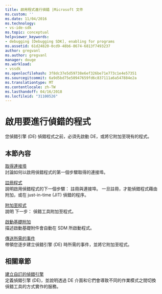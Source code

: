 ```yaml
---
title: 啟用程式進行偵錯 |Microsoft 文件
ms.custom: ''
ms.date: 11/04/2016
ms.technology:
- vs-ide-sdk
ms.topic: conceptual
helpviewer_keywords:
- debugging [Debugging SDK], enabling for programs
ms.assetid: 61d24820-0cd9-48b6-8674-6813f7493237
author: gregvanl
ms.author: gregvanl
manager: douge
ms.workload:
- vssdk
ms.openlocfilehash: 3f8dc37e5d59738e6ef326be71e773c1e4e57351
ms.sourcegitcommit: 6a9d5bd75e50947659fd6c837111a6a547884e2a
ms.translationtype: MT
ms.contentlocale: zh-TW
ms.lasthandoff: 04/16/2018
ms.locfileid: "31100526"
---
```

# <a name="enabling-a-program-to-be-debugged"></a>啟用要進行偵錯的程式
您偵錯引擎 (DE) 偵錯程式之前，必須先啟動 DE，或將它附加至現有的程式。  
  
## <a name="in-this-section"></a>本節內容  
 [取得連接埠](../../extensibility/debugger/getting-a-port.md)  
 討論如何以啟用偵錯程式的第一個步驟取得的連接埠。  
  
 [註冊程式](../../extensibility/debugger/registering-the-program.md)  
 說明啟用偵錯程式的下一個步驟： 註冊與連接埠。 一旦註冊，才能偵錯程式藉由附加，或在 just-in-time (JIT) 偵錯的程序。  
  
 [附加至程式](../../extensibility/debugger/attaching-to-the-program.md)  
 說明 下一步： 偵錯工具附加至程式。  
  
 [啟動基礎附加](../../extensibility/debugger/launch-based-attachment.md)  
 描述啟動基礎附件會自動在 SDM 所啟動程式。  
  
 [傳送所需的事件](../../extensibility/debugger/sending-the-required-events.md)  
 帶領您逐步建立偵錯引擎 (DE) 時所需的事件，並將它附加至程式。  
  
## <a name="related-sections"></a>相關章節  
 [建立自訂的偵錯引擎](../../extensibility/debugger/creating-a-custom-debug-engine.md)  
 定義偵錯引擎 (DE)，並說明透過 DE 介面和它們會導致不同的作業模式之間切換偵錯工具的方式實作的服務。